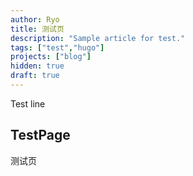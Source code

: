 ```yaml
---
author: Ryo
title: 测试页
description: "Sample article for test."
tags: ["test","hugo"]
projects: ["blog"]
hidden: true
draft: true
---
```


Test line

## TestPage

测试页